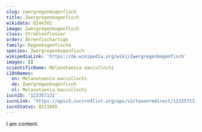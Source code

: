 ```yaml
---
slug: zwergregenbogenfisch
title: Zwergregenbogenfisch
wikidata: Q244302
image: Zwergregenbogenfisch
class: Strahlenflosser
order: Ährenfischartige
family: Regenbogenfische
species: Zwergregenbogenfisch
wikipediaLink: 'https://de.wikipedia.org/wiki/Zwergregenbogenfisch'
images: []
scientificName: Melanotaenia maccullochi
i18nNames:
  en: Melanotaenia maccullochi
  de: Zwergregenbogenfisch
  nl: Melanotaenia maccullochi
iucnID: '123357131'
iucnLink: 'https://apiv3.iucnredlist.org/api/v3/taxonredirect/123357131'
iucnStatus: Q211005
---
```


I am content.
